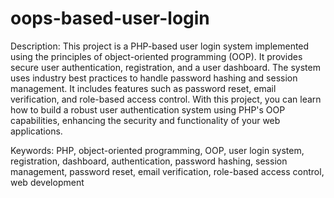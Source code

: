 # oops-based-user-login

Description: This project is a PHP-based user login system implemented using the principles of object-oriented programming (OOP). It provides secure user authentication, registration, and a user dashboard. The system uses industry best practices to handle password hashing and session management. It includes features such as password reset, email verification, and role-based access control. With this project, you can learn how to build a robust user authentication system using PHP's OOP capabilities, enhancing the security and functionality of your web applications.

Keywords: PHP, object-oriented programming, OOP, user login system, registration, dashboard, authentication, password hashing, session management, password reset, email verification, role-based access control, web development

